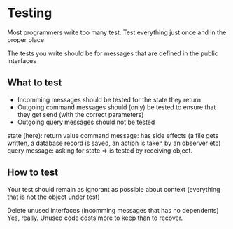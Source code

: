 # Testing

Most programmers write too many test. Test everything just once and in
the proper place

The tests you write should be for messages that are defined in the
public interfaces

## What to test
- Incomming messages should be tested for the state they return
- Outgoing command messages should (only) be tested to ensure that they
  get send (with the correct parameters)
- Outgoing query messages should not be tested


state (here): return value
command message: has side effects (a file gets written, a database
record is saved, an action is taken by an observer etc)
query message: asking for state => is tested by receiving object.

## How to test

Your test should remain as ignorant as possible about context (everything
that is not the object under test)

Delete unused interfaces (incomming messages that has no dependents)
Yes, really. Unused code costs more to keep than to recover.
